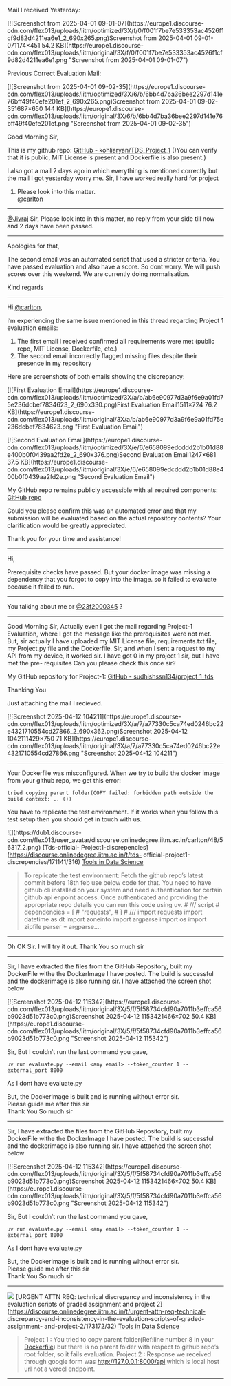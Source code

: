 Mail I received Yesterday:  

[![Screenshot from 2025-04-01 09-01-07](https://europe1.discourse-
cdn.com/flex013/uploads/iitm/optimized/3X/f/0/f001f7be7e533353ac4526f1cf9d82d4211ea6e1_2_690x265.png)Screenshot
from 2025-04-01 09-01-071174×451 54.2 KB](https://europe1.discourse-
cdn.com/flex013/uploads/iitm/original/3X/f/0/f001f7be7e533353ac4526f1cf9d82d4211ea6e1.png
"Screenshot from 2025-04-01 09-01-07")

Previous Correct Evaluation Mail:  

[![Screenshot from 2025-04-01 09-02-35](https://europe1.discourse-
cdn.com/flex013/uploads/iitm/optimized/3X/6/b/6bb4d7ba36bee2297d141e76bff49f40efe201ef_2_690x265.png)Screenshot
from 2025-04-01 09-02-351687×650 144 KB](https://europe1.discourse-
cdn.com/flex013/uploads/iitm/original/3X/6/b/6bb4d7ba36bee2297d141e76bff49f40efe201ef.png
"Screenshot from 2025-04-01 09-02-35")

Good Morning Sir,

This is my github repo: [GitHub -
kohliaryan/TDS_Project_1](https://github.com/kohliaryan/TDS_Project_1) ()You
can verify that it is public, MIT License is present and Dockerfile is also
present.)

I also got a mail 2 days ago in which everything is mentioned correctly but
the mail I got yesterday worry me. Sir, I have worked really hard for project
1. Please look into this matter.  
[@carlton](/u/carlton)



---

[@Jivraj](/u/jivraj) Sir, Please look into in this matter, no reply from your
side till now and 2 days have been passed.



---

Apologies for that,

The second email was an automated script that used a stricter criteria. You
have passed evaluation and also have a score. So dont worry. We will push
scores over this weekend. We are currently doing normalisation.

Kind regards



---

Hi [@carlton](/u/carlton),

I’m experiencing the same issue mentioned in this thread regarding Project 1
evaluation emails:

  1. The first email I received confirmed all requirements were met (public repo, MIT License, Dockerfile, etc.)
  2. The second email incorrectly flagged missing files despite their presence in my repository

Here are screenshots of both emails showing the discrepancy:

[![First Evaluation Email](https://europe1.discourse-
cdn.com/flex013/uploads/iitm/optimized/3X/a/b/ab6e90977d3a9f6e9a01fd75e236dcbef7834623_2_690x330.png)First
Evaluation Email1511×724 76.2 KB](https://europe1.discourse-
cdn.com/flex013/uploads/iitm/original/3X/a/b/ab6e90977d3a9f6e9a01fd75e236dcbef7834623.png
"First Evaluation Email")

  

[![Second Evaluation Email](https://europe1.discourse-
cdn.com/flex013/uploads/iitm/optimized/3X/e/6/e658099edcddd2b1b01d88e400b0f0439aa2fd2e_2_690x376.png)Second
Evaluation Email1247×681 37.5 KB](https://europe1.discourse-
cdn.com/flex013/uploads/iitm/original/3X/e/6/e658099edcddd2b1b01d88e400b0f0439aa2fd2e.png
"Second Evaluation Email")

My GitHub repo remains publicly accessible with all required components:  
[GitHub repo](https://github.com/23f2000345/TDS_final)

Could you please confirm this was an automated error and that my submission
will be evaluated based on the actual repository contents? Your clarification
would be greatly appreciated.

Thank you for your time and assistance!



---

Hi,

Prerequisite checks have passed. But your docker image was missing a
dependency that you forgot to copy into the image. so it failed to evaluate
because it failed to run.



---

You talking about me or [@23f2000345](/u/23f2000345) ?



---

Good Morning Sir, Actually even I got the mail regarding Project-1 Evaluation,
where I got the message like the prerequisites were not met. But, sir actually
I have uploaded my MIT License file, requirements.txt file, my Project.py file
and the Dockerfile. Sir, and when I sent a request to my API from my device,
it worked sir. I have got 0 in my project 1 sir, but I have met the pre-
requisites Can you please check this once sir?

My GitHub repository for Project-1: [GitHub -
sudhishssn134/project_1_tds](https://github.com/sudhishssn134/project_1_tds)

Thanking You

Just attaching the mail I recieved.  

[![Screenshot 2025-04-12 104211](https://europe1.discourse-
cdn.com/flex013/uploads/iitm/optimized/3X/a/7/a77330c5ca74ed0246bc22e4321710554cd27866_2_690x362.png)Screenshot
2025-04-12 1042111429×750 71 KB](https://europe1.discourse-
cdn.com/flex013/uploads/iitm/original/3X/a/7/a77330c5ca74ed0246bc22e4321710554cd27866.png
"Screenshot 2025-04-12 104211")



---

Your Dockerfile was misconfigured. When we try to build the docker image from
your github repo, we get this error:

`tried copying parent folder(COPY failed: forbidden path outside the build
context: .. ())`

You have to replicate the test environment. If it works when you follow this
test setup then you should get in touch with us.

![](https://dub1.discourse-
cdn.com/flex013/user_avatar/discourse.onlinedegree.iitm.ac.in/carlton/48/56317_2.png)
[Tds-official-
Project1-discrepencies](https://discourse.onlinedegree.iitm.ac.in/t/tds-
official-project1-discrepencies/171141/316) [Tools in Data
Science](/c/courses/tds-kb/34)

> To replicate the test environment: Fetch the github repo’s latest commit
> before 18th feb use below code for that. You need to have github cli
> installed on your system and need authentication for certain github api
> enpoint access. Once authenticated and providing the appropriate repo
> details you can run this code using uv. # /// script # dependencies = [ #
> "requests", # ] # /// import requests import datetime as dt import zoneinfo
> import argparse import os import zipfile parser = argparse.…



---

Oh OK Sir. I will try it out. Thank You so much sir



---

Sir, I have extracted the files from the GitHub Repository, built my
DockerFile withe the DockerImage I have posted. The build is successful and
the dockerimage is also running sir. I have attached the screen shot below  

[![Screenshot 2025-04-12 115342](https://europe1.discourse-
cdn.com/flex013/uploads/iitm/original/3X/5/f/5f58734cfd90a7011b3effca56b9023d51b773c0.png)Screenshot
2025-04-12 1153421466×702 50.4 KB](https://europe1.discourse-
cdn.com/flex013/uploads/iitm/original/3X/5/f/5f58734cfd90a7011b3effca56b9023d51b773c0.png
"Screenshot 2025-04-12 115342")

Sir, But I couldn’t run the last command you gave,

    
    
    uv run evaluate.py --email <any email> --token_counter 1 --external_port 8000
    

As I dont have evaluate.py

But, the DockerImage is built and is running without error sir.  
Please guide me after this sir  
Thank You So much sir



---

Sir, I have extracted the files from the GitHub Repository, built my
DockerFile withe the DockerImage I have posted. The build is successful and
the dockerimage is also running sir. I have attached the screen shot below

[![Screenshot 2025-04-12 115342](https://europe1.discourse-
cdn.com/flex013/uploads/iitm/original/3X/5/f/5f58734cfd90a7011b3effca56b9023d51b773c0.png)Screenshot
2025-04-12 1153421466×702 50.4 KB](https://europe1.discourse-
cdn.com/flex013/uploads/iitm/original/3X/5/f/5f58734cfd90a7011b3effca56b9023d51b773c0.png
"Screenshot 2025-04-12 115342")

Sir, But I couldn’t run the last command you gave,

    
    
    uv run evaluate.py --email <any email> --token_counter 1 --external_port 8000
    

As I dont have evaluate.py

But, the DockerImage is built and is running without error sir.  
Please guide me after this sir  
Thank You So much sir



---

![](https://avatars.discourse-cdn.com/v4/letter/j/b9bd4f/48.png) [URGENT ATTN
REQ: technical discrepancy and inconsistency in the evaluation scripts of
graded assignment and project
2](https://discourse.onlinedegree.iitm.ac.in/t/urgent-attn-req-technical-
discrepancy-and-inconsistency-in-the-evaluation-scripts-of-graded-assignment-
and-project-2/173172/32) [Tools in Data Science](/c/courses/tds-kb/34)

> Project 1 : You tried to copy parent folder(Ref:line number 8 in your
> [Dockerfile](https://github.com/sudhishssn134/project_1_tds/blob/main/Dockerfile))
> but there is no parent folder with respect to github repo’s root folder, so
> it fails evaluation. Project 2 : Response we received through google form
> was <http://127.0.0.1:8000/api> which is local host url not a vercel
> endpoint.



---

